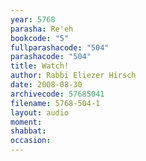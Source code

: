 ```yaml
---
year: 5768
parasha: Re'eh
bookcode: "5"
fullparashacode: "504"
parashacode: "504"
title: Watch!
author: Rabbi Eliezer Hirsch
date: 2008-08-30
archivecode: 57685041
filename: 5768-504-1
layout: audio
moment: 
shabbat: 
occasion: 
---
```

